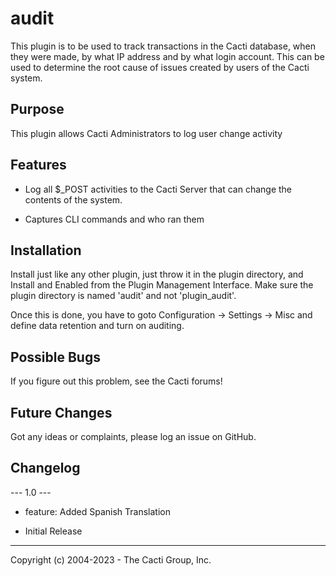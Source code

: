 # audit

This plugin is to be used to track transactions in the Cacti database, when they
were made, by what IP address and by what login account.  This can be used to
determine the root cause of issues created by users of the Cacti system.

## Purpose

This plugin allows Cacti Administrators to log user change activity

## Features

* Log all $_POST activities to the Cacti Server that can change the contents of
  the system.

* Captures CLI commands and who ran them

## Installation

Install just like any other plugin, just throw it in the plugin directory, and
Install and Enabled from the Plugin Management Interface.  Make sure the plugin
directory is named 'audit' and not 'plugin_audit'.

Once this is done, you have to goto Configuration -> Settings -> Misc and define
data retention and turn on auditing.

## Possible Bugs

If you figure out this problem, see the Cacti forums!

## Future Changes

Got any ideas or complaints, please log an issue on GitHub.

## Changelog

--- 1.0 ---

* feature: Added Spanish Translation

* Initial Release

-----------------------------------------------
Copyright (c) 2004-2023 - The Cacti Group, Inc.
